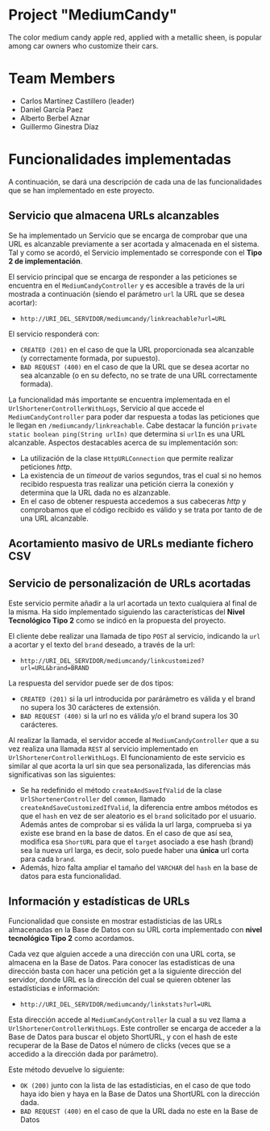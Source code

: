 

# Project "MediumCandy"

The color medium candy apple red, applied with a metallic sheen, is popular among car owners who customize their cars.

# Team Members

* Carlos Martínez Castillero (leader)
* Daniel García Paez
* Alberto Berbel Aznar
* Guillermo Ginestra Díaz

# Funcionalidades implementadas

A continuación, se dará una descripción de cada una de las funcionalidades que se han implementado en este proyecto.

## Servicio que almacena URLs alcanzables

Se ha implementado un Servicio que se encarga de comprobar que una URL es alcanzable previamente a ser acortada y almacenada en el sistema. Tal y como se acordó, el Servicio implementado se corresponde con el **Tipo 2 de implementación**.

El servicio principal que se encarga de responder a las peticiones se encuentra en el `MediumCandyController` y es accesible a través de la uri mostrada a continuación (siendo el parámetro `url` la URL que se desea acortar): 

- `http://URI_DEL_SERVIDOR/mediumcandy/linkreachable?url=URL` 

El servicio responderá con: 

- `CREATED (201)` en el caso de que la URL proporcionada sea alcanzable (y correctamente formada, por supuesto).
- `BAD REQUEST (400)` en el caso de que la URL que se desea acortar no sea alcanzable (o en su defecto, no se trate de una URL correctamente formada).
 
La funcionalidad más importante se encuentra implementada en el `UrlShortenerControllerWithLogs`, Servicio al que accede el `MediumCandyController` para poder dar respuesta a todas las peticiones que le llegan en `/mediumcandy/linkreachable`. Cabe destacar la función `private static boolean ping(String urlIn)` que determina si `urlIn` es una URL alcanzable. Aspectos destacables acerca de su implementación son:

- La utilización de la clase `HttpURLConnection` que permite realizar peticiones *http*.
- La existencia de un *timeout* de varios segundos, tras el cual si no hemos recibido respuesta tras realizar una petición cierra la conexión y determina que la URL dada no es alzanzable.
- En el caso de obtener respuesta accedemos a sus cabeceras *http* y comprobamos que el código recibido es válido y se trata por tanto de de una URL alcanzable.



## Acortamiento masivo de URLs mediante fichero CSV

## Servicio de personalización de URLs acortadas

Este servicio permite añadir a la url acortada un texto cualquiera al final de la misma. Ha sido implementado siguiendo las características del **Nivel Tecnológico Tipo 2** como se indicó en la propuesta del proyecto.

El cliente debe realizar una llamada de tipo `POST` al servicio, indicando la `url` a acortar y el texto del `brand` deseado, a través de la url:

- `http://URI_DEL_SERVIDOR/mediumcandy/linkcustomized?url=URL&brand=BRAND`

La respuesta del servidor puede ser de dos tipos:

- `CREATED (201)` si la url introducida por parárámetro es válida y el brand no supera los 30 carácteres de extensión.
- `BAD REQUEST (400)` si la url no es válida y/o el brand supera los 30 carácteres.

Al realizar la llamada, el servidor accede al `MediumCandyController` que a su vez realiza una llamada `REST` al servicio implementado en `UrlShortenerControllerWithLogs`. El funcionamiento de este servicio es similar al que acorta la url sin que sea personalizada, las diferencias más significativas son las siguientes:

- Se ha redefinido el método `createAndSaveIfValid` de la clase `UrlShortenerController` del `common`, llamado `createAndSaveCustomizedIfValid`, la diferencia entre ambos métodos es que el `hash` en vez de ser aleatorio es el `brand` solicitado por el usuario. Además antes de comprobar si es válida la url larga, comprueba si ya existe ese brand en la base de datos. En el caso de que así sea, modifica esa `ShortURL` para que el `target` asociado a ese hash (brand) sea la nueva url larga, es decir, solo puede haber una **única** url corta para cada `brand`.
- Además, hizo falta ampliar el tamaño del `VARCHAR` del `hash` en la base de datos para esta funcionalidad.

## Información y estadísticas de URLs

Funcionalidad que consiste en mostrar estadísticias de las URLs almacenadas en la Base de Datos con su URL corta implementado con **nivel tecnológico Tipo 2** como acordamos. 

Cada vez que alguien accede a una dirección con una URL corta, se almacena en la Base de Datos. Para conocer las estadísticas de una dirección basta con hacer una petición get a la siguiente dirección del servidor, donde URL es la dirección del cual se quieren obtener las estadísticias e información: 

- `http://URI_DEL_SERVIDOR/mediumcandy/linkstats?url=URL`  

Esta dirección accede al `MediumCandyController` la cual a su vez llama a `UrlShortenerControllerWithLogs`. Este controller se encarga de acceder a la Base de Datos para buscar el objeto ShortURL, y con el hash de este recuperar de la Base de Datos el número de clicks (veces que se a accedido a la dirección dada por parámetro). 

Este método devuelve lo siguiente: 

- `OK (200)` junto con la lista de las estadísticias, en el caso de que todo haya ido bien y haya en la Base de Datos una ShortURL con la dirección dada.  
- `BAD REQUEST (400)` en el caso de que la URL dada no este en la Base de Datos
